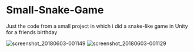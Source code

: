 # Small-Snake-Game
Just the code from a small project in which i did a snake-like game in Unity for a friends birthday

![screenshot_20180603-001149](https://user-images.githubusercontent.com/38664240/40881381-9261ca9e-66c5-11e8-95e8-0c668f12e787.png)
![screenshot_20180603-001129](https://user-images.githubusercontent.com/38664240/40881389-b21a54b4-66c5-11e8-97ed-a22b4d564fa5.png)
